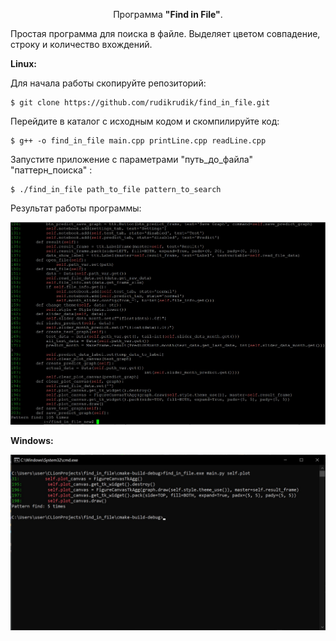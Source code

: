 <p align=center>Программа <b>"Find in File"</b>.</p>

Простая программа для поиска в файле. Выделяет цветом совпадение, строку и количество вхождений.

<b>Linux:</b>

Для начала работы скопируйте репозиторий:
```
$ git clone https://github.com/rudikrudik/find_in_file.git
```
Перейдите в каталог с исходным кодом и скомпилируйте код:
```
$ g++ -o find_in_file main.cpp printLine.cpp readLine.cpp
```
Запустите приложение с параметрами "путь_до_файла" "паттерн_поиска" :
```
$ ./find_in_file path_to_file pattern_to_search
```

Результат работы программы:

![Иллюстрация к проекту](https://github.com/rudikrudik/find_in_file/blob/master/images/linux.jpg)

<b>Windows:</b>


![Иллюстрация к проекту](https://github.com/rudikrudik/find_in_file/blob/master/images/windows.jpg)








